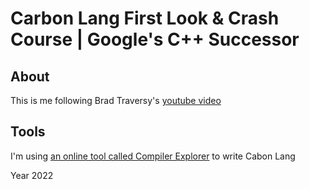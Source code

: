 # Carbon Lang First Look & Crash Course | Google's C++ Successor

## About

This is me following Brad Traversy's
[youtube video](https://youtu.be/MMxbP8ME2Ag)

## Tools

I'm using [an online tool called Compiler Explorer](https://godbolt.org) to
write Cabon Lang

Year 2022
